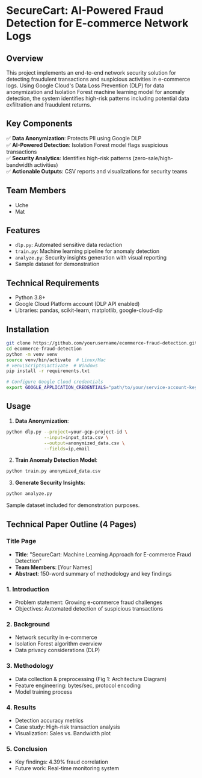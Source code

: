 # SecureCart: AI-Powered Fraud Detection for E-commerce Network Logs

## Overview

This project implements an end-to-end network security solution for detecting fraudulent transactions and suspicious activities in e-commerce logs. Using Google Cloud's Data Loss Prevention (DLP) for data anonymization and Isolation Forest machine learning model for anomaly detection, the system identifies high-risk patterns including potential data exfiltration and fraudulent returns.

## Key Components

✅ **Data Anonymization**: Protects PII using Google DLP  
✅ **AI-Powered Detection**: Isolation Forest model flags suspicious transactions  
✅ **Security Analytics**: Identifies high-risk patterns (zero-sale/high-bandwidth activities)  
✅ **Actionable Outputs**: CSV reports and visualizations for security teams

## Team Members

- Uche
- Mat

## Features

- `dlp.py`: Automated sensitive data redaction
- `train.py`: Machine learning pipeline for anomaly detection
- `analyze.py`: Security insights generation with visual reporting
- Sample dataset for demonstration

## Technical Requirements

- Python 3.8+
- Google Cloud Platform account (DLP API enabled)
- Libraries: pandas, scikit-learn, matplotlib, google-cloud-dlp

## Installation

```bash
git clone https://github.com/yourusername/ecommerce-fraud-detection.git
cd ecommerce-fraud-detection
python -m venv venv
source venv/bin/activate  # Linux/Mac
# venv\Scripts\activate  # Windows
pip install -r requirements.txt

# Configure Google Cloud credentials
export GOOGLE_APPLICATION_CREDENTIALS="path/to/your/service-account-key.json"
```

## Usage

1. **Data Anonymization**:

```bash
python dlp.py --project=your-gcp-project-id \
              --input=input_data.csv \
              --output=anonymized_data.csv \
              --fields=ip,email
```

2. **Train Anomaly Detection Model**:

```bash
python train.py anonymized_data.csv
```

3. **Generate Security Insights**:

```bash
python analyze.py
```

Sample dataset included for demonstration purposes.

## Technical Paper Outline (4 Pages)

### Title Page

- **Title**: "SecureCart: Machine Learning Approach for E-commerce Fraud Detection"
- **Team Members**: [Your Names]
- **Abstract**: 150-word summary of methodology and key findings

### 1. Introduction

- Problem statement: Growing e-commerce fraud challenges
- Objectives: Automated detection of suspicious transactions

### 2. Background

- Network security in e-commerce
- Isolation Forest algorithm overview
- Data privacy considerations (DLP)

### 3. Methodology

- Data collection & preprocessing (Fig 1: Architecture Diagram)
- Feature engineering: bytes/sec, protocol encoding
- Model training process

### 4. Results

- Detection accuracy metrics
- Case study: High-risk transaction analysis
- Visualization: Sales vs. Bandwidth plot

### 5. Conclusion

- Key findings: 4.39% fraud correlation
- Future work: Real-time monitoring system

